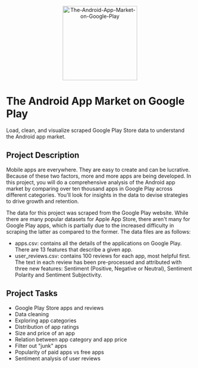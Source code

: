 <p align="center">
<img src="https://i.ibb.co/8mcRkWC/The-Android-App-Market-on-Google-Play.png" alt="The-Android-App-Market-on-Google-Play" border="0" width="200">
</p>

# The Android App Market on Google Play

Load, clean, and visualize scraped Google Play Store data to understand the Android app market.

## Project Description

Mobile apps are everywhere. They are easy to create and can be lucrative. Because of these two factors, more and more apps are being developed. In this project, you will do a comprehensive analysis of the Android app market by comparing over ten thousand apps in Google Play across different categories. You'll look for insights in the data to devise strategies to drive growth and retention.

The data for this project was scraped from the Google Play website. While there are many popular datasets for Apple App Store, there aren't many for Google Play apps, which is partially due to the increased difficulty in scraping the latter as compared to the former. The data files are as follows:

* apps.csv: contains all the details of the applications on Google Play. There are 13 features that describe a given app.
* user_reviews.csv: contains 100 reviews for each app, most helpful first. The text in each review has been pre-processed and attributed with three new features: Sentiment (Positive, Negative or Neutral), Sentiment Polarity and Sentiment Subjectivity.

## Project Tasks

* Google Play Store apps and reviews
* Data cleaning
* Exploring app categories
* Distribution of app ratings
* Size and price of an app
* Relation between app category and app price
* Filter out "junk" apps
* Popularity of paid apps vs free apps
* Sentiment analysis of user reviews